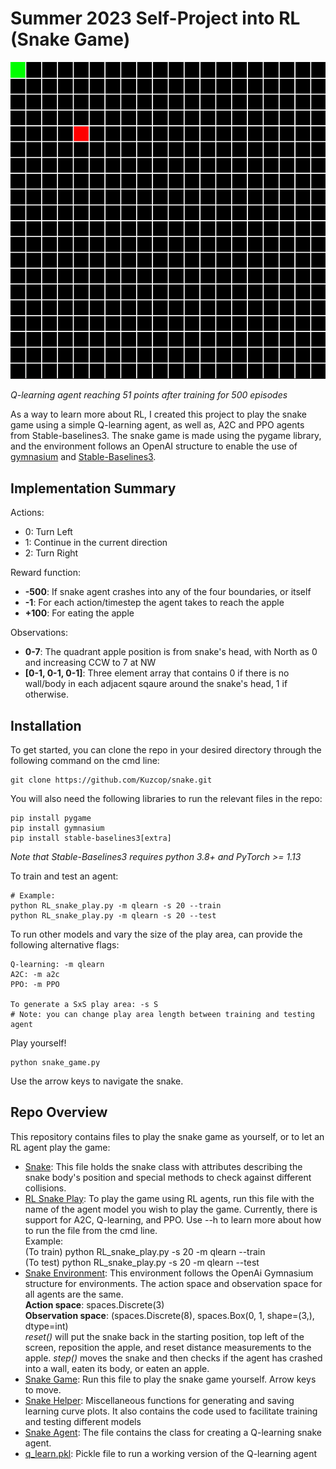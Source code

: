 # **Summer 2023 Self-Project into RL (Snake Game)**

![](misc/snake_game.gif)

*Q-learning agent reaching 51 points after training for 500 episodes*

As a way to learn more about RL, I created this project to play the snake game using a simple Q-learning agent, as well as, A2C and PPO agents from Stable-baselines3. The snake game is made using the pygame library, and the environment follows an OpenAI structure to enable the use of [gymnasium](https://gymnasium.farama.org/content/basic_usage/) and [Stable-Baselines3](https://stable-baselines3.readthedocs.io/en/master/index.html).

## Implementation Summary

Actions:
- 0: Turn Left
- 1: Continue in the current direction
- 2: Turn Right

Reward function:
- **-500**: If snake agent crashes into any of the four boundaries, or itself
- **-1**: For each action/timestep the agent takes to reach the apple
- **+100**: For eating the apple

Observations:
- **0-7**: The quadrant apple position is from snake's head, with North as 0 and increasing CCW to 7 at NW
- **[0-1, 0-1, 0-1]**: Three element array that contains 0 if there is no wall/body in each adjacent sqaure around the snake's head, 1 if otherwise.

## Installation

To get started, you can clone the repo in your desired directory through the following command on the cmd line:
```
git clone https://github.com/Kuzcop/snake.git
```

You will also need the following libraries to run the relevant files in the repo:
```
pip install pygame
pip install gymnasium
pip install stable-baselines3[extra] 
```
*Note that Stable-Baselines3 requires python 3.8+ and PyTorch >= 1.13*

To train and test an agent:
```
# Example:
python RL_snake_play.py -m qlearn -s 20 --train
python RL_snake_play.py -m qlearn -s 20 --test
```

To run other models and vary the size of the play area, can provide the following alternative flags:
```
Q-learning: -m qlearn
A2C: -m a2c
PPO: -m PPO

To generate a SxS play area: -s S
# Note: you can change play area length between training and testing agent
```
Play yourself!
```
python snake_game.py
```
Use the arrow keys to navigate the snake.

## Repo Overview
This repository contains files to play the snake game as yourself, or to let an RL agent play the game:

- [Snake](snake.py): This file holds the snake class with attributes describing the snake body's position and special methods to check against different collisions.
- [RL Snake Play](RL_snake_play.py): To play the game using RL agents, run this file with the name of the agent model you wish to play the game. Currently, there is support for A2C, Q-learning, and PPO. Use --h to learn more about how to run the file from the cmd line. <br />
Example: <br />  (To train) python RL_snake_play.py -s 20 -m qlearn --train <br /> (To test) python RL_snake_play.py -s 20 -m qlearn --test
- [Snake Environment](snake_environment): This environment follows the OpenAi Gymnasium structure for environments. The action space and observation space for all agents are the same.<br />
**Action space**: spaces.Discrete(3) <br />
**Observation space**: (spaces.Discrete(8), spaces.Box(0, 1, shape=(3,), dtype=int) <br />
*reset()* will put the snake back in the starting position, top left of the screen, reposition the apple, and reset distance measurements to the apple. *step()* moves the snake and then checks if the agent has crashed into a wall, eaten its body, or eaten an apple.
- [Snake Game](snake_game.py): Run this file to play the snake game yourself. Arrow keys to move.
- [Snake Helper](snake_helper.py): Miscellaneous functions for generating and saving learning curve plots. It also contains the code used to facilitate training and testing different models
- [Snake Agent](snake_agent.py): The file contains the class for creating a Q-learning snake agent.
- [q_learn.pkl](q_learn.pkl): Pickle file to run a working version of the Q-learning agent 
